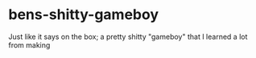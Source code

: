 # bens-shitty-gameboy
Just like it says on the box; a pretty shitty "gameboy" that I learned a lot from making
